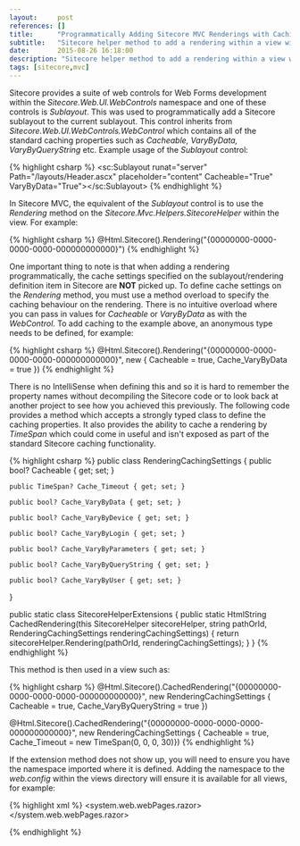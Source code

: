 ```yaml
---
layout:     post
references: []
title:      "Programmatically Adding Sitecore MVC Renderings with Caching"
subtitle:   "Sitecore helper method to add a rendering within a view with caching"
date:       2015-08-26 16:18:00
description: "Sitecore helper method to add a rendering within a view with caching"
tags: [sitecore,mvc]
---
```


<p>Sitecore provides a suite of web controls for Web Forms development within the 
<em>Sitecore.Web.UI.WebControls</em> namespace and one of these controls is 
<em>Sublayout</em>. This was used to programmatically add a Sitecore sublayout to the current sublayout.
This control inherits from <em>Sitecore.Web.UI.WebControls.WebControl</em> which contains all of the standard 
caching properties such as <em>Cacheable, VaryByData, VaryByQueryString</em> etc. Example usage of the <em>Sublayout</em> control:</p>

{% highlight csharp %}
<sc:Sublayout runat="server" Path="/layouts/Header.ascx" placeholder="content" Cacheable="True" VaryByData="True"></sc:Sublayout>
{% endhighlight %}

<p>In Sitecore MVC, the equivalent of the <em>Sublayout</em> control is to use the <em>Rendering</em> method on the <em>Sitecore.Mvc.Helpers.SitecoreHelper</em>
within the view. For example:</p>

{% highlight csharp %}
@Html.Sitecore().Rendering("{00000000-0000-0000-0000-000000000000}")
{% endhighlight %}

<p>One important thing to note is that when adding a rendering programmatically, the cache settings specified on the sublayout/rendering 
definition item in Sitecore are <strong>NOT</strong> picked up. To define cache settings on the <em>Rendering</em> method, you must use 
a method overload to specify the caching behaviour on the rendering. There is no intuitive overload where you can pass in values for <em>Cacheable</em>
or <em>VaryByData</em> as with the <em>WebControl</em>. To add caching to the example above, an anonymous type needs to be defined, for example:</p>

{% highlight csharp %}
@Html.Sitecore().Rendering("{00000000-0000-0000-0000-000000000000}", new { Cacheable = true, Cache_VaryByData = true })
{% endhighlight %}

<p>There is no IntelliSense when defining this and so it is hard to remember the property names without decompiling the 
Sitecore code or to look back at another project to see how you achieved this previously. The following code provides a
method which accepts a strongly typed class to define the caching properties. It also provides the ability to cache a rendering
by <em>TimeSpan</em> which could come in useful and isn't exposed as part of the standard Sitecore caching functionality.</p>

{% highlight csharp %}
public class RenderingCachingSettings
{
    public bool? Cacheable { get; set; }
    
    public TimeSpan? Cache_Timeout { get; set; }
    
    public bool? Cache_VaryByData { get; set; }
    
    public bool? Cache_VaryByDevice { get; set; }
    
    public bool? Cache_VaryByLogin { get; set; }
    
    public bool? Cache_VaryByParameters { get; set; }
    
    public bool? Cache_VaryByQueryString { get; set; }
    
    public bool? Cache_VaryByUser { get; set; }
}

public static class SitecoreHelperExtensions
{
    public static HtmlString CachedRendering(this SitecoreHelper sitecoreHelper, string pathOrId, RenderingCachingSettings renderingCachingSettings)
    {
        return sitecoreHelper.Rendering(pathOrId, renderingCachingSettings);
    }
}
{% endhighlight %}

<p>This method is then used in a view such as:</p>

{% highlight csharp %}
@Html.Sitecore().CachedRendering("{00000000-0000-0000-0000-000000000000}", new RenderingCachingSettings { Cacheable = true, Cache_VaryByQueryString = true })

@Html.Sitecore().CachedRendering("{00000000-0000-0000-0000-000000000000}", new RenderingCachingSettings { Cacheable = true, Cache_Timeout = new TimeSpan(0, 0, 0, 30)})
{% endhighlight %}

<p>If the extension method does not show up, you will need to ensure you have the namespace imported where it is defined. Adding the namespace to the
<em>web.config</em> within the views directory will ensure it is available for all views, for example:</p>

{% highlight xml %}
<configuration>
  <system.web.webPages.razor>
    <pages pageBaseType="System.Web.Mvc.WebViewPage">
	  <add namespace="Your.Namespace" />
	</pages>
  </system.web.webPages.razor>
</configuration>

{% endhighlight %}